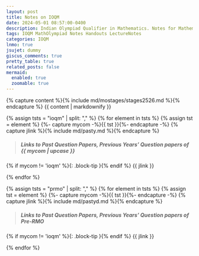 ```yaml
---
layout: post
title: Notes on IOQM
date: 2024-05-01 08:57:00-0400
description: Indian Olympiad Qualifier in Mathematics. Notes for Mathematics Olympiad, IOQM, RMO, INMO. Problem set, Solutions, Questions, Answers, Hints, Walkthroughs, Discussions.
tags: IOQM MathOlympiad Notes Handouts LectureNotes
categories: IOQM
lnmo: true
jsujet: dummy
giscus_comments: true
pretty_table: true
related_posts: false
mermaid:
  enabled: true
  zoomable: true
---
```


{% capture content %}{% include md/mostages/stages2526.md %}{% endcapture %}
{{ content | markdownify }}

{% assign tsts = "ioqm" | split: "," %}
{% for element in tsts %}
{% assign tst = element %}
{%- capture mycom -%}{{ tst }}{%- endcapture -%}
{% capture jlink %}{% include md/pasty.md %}{% endcapture %}

> ##### Links to Past Question Papers, Previous Years’ Question papers of {{ mycom | upcase }}
{% if mycom != 'ioqm' %}{: .block-tip }{% endif %}
{{ jlink }}

{% endfor %}


{% assign tsts = "prmo" | split: "," %}
{% for element in tsts %}
{% assign tst = element %}
{%- capture mycom -%}{{ tst }}{%- endcapture -%}
{% capture jlink %}{% include md/pastyd.md %}{% endcapture %}

> ##### Links to Past Question Papers, Previous Years’ Question papers of Pre-RMO
{% if mycom != 'ioqm' %}{: .block-tip }{% endif %}
{{ jlink }}

{% endfor %}



<!-- 
{% capture jlink %}{% include md/past/ioqm.md %}{% endcapture %}
{{ jlink }} -->

